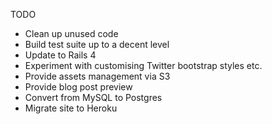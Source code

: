 TODO

* Clean up unused code
* Build test suite up to a decent level
* Update to Rails 4
* Experiment with customising Twitter bootstrap styles etc.
* Provide assets management via S3
* Provide blog post preview
* Convert from MySQL to Postgres
* Migrate site to Heroku
